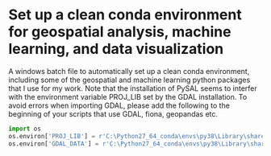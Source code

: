 # Set up a clean conda environment for geospatial analysis, machine learning, and data visualization
A windows batch file to automatically set up a clean conda environment, including some of the geospatial and machine learning python packages that I use for my work.
Note that the installation of PySAL seems to interfer with the environment variable PROJ_LIB set by the GDAL installation.
To avoid errors when importing GDAL, please add the following to the beginning of your scripts that use GDAL, fiona, geopandas etc.

 ```python
import os
os.environ['PROJ_LIB'] = r'C:\Python27_64_conda\envs\py38\Library\share\proj'
os.environ['GDAL_DATA'] = r'C:\Python27_64_conda\envs\py38\Library\share'
 ```
